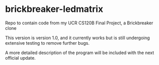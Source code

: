 # brickbreaker-ledmatrix
Repo to contain code from my UCR CS120B Final Project, a Brickbreaker clone

This version is version 1.0, and it currently works but is still
undergoing extensive testing to remove further bugs.

A more detailed description of the program will be included with the next
official update.

